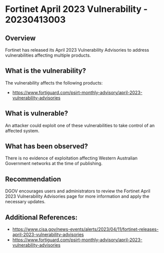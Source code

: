 # Fortinet April 2023 Vulnerability - 20230413003

## Overview
Fortinet has released its April 2023 Vulnerability Advisories to address vulnerabilities affecting multiple products. 

## What is the vulnerability?

The vulnerability affects the following products:

- https://www.fortiguard.com/psirt-monthly-advisory/april-2023-vulnerability-advisories

## What is vulnerable? 
An attacker could exploit one of these vulnerabilities to take control of an affected system.

## What has been observed?

There is no evidence of exploitation affecting Western Australian Government networks at the time of publishing.


## Recommendation

DGOV encourages users and administrators to review the Fortinet April 2023 Vulnerability Advisories page for more information and apply the necessary updates.

## Additional References:
* https://www.cisa.gov/news-events/alerts/2023/04/11/fortinet-releases-april-2023-vulnerability-advisories
* https://www.fortiguard.com/psirt-monthly-advisory/april-2023-vulnerability-advisories
